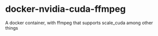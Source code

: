 # docker-nvidia-cuda-ffmpeg
A docker container, with ffmpeg that supports scale_cuda among other things
